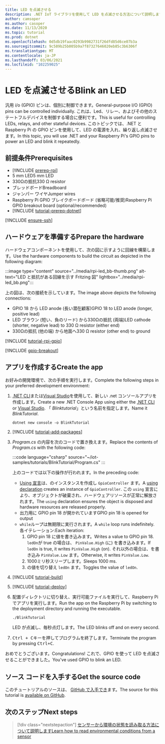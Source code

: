 ```yaml
---
title: LED を点滅させる
description: .NET IoT ライブラリを使用して LED を点滅させる方法について説明します。
author: camsoper
ms.author: casoper
ms.date: 11/13/2020
ms.topic: tutorial
ms.prod: dotnet
ms.openlocfilehash: 0d5db19faac0293b9982731f26dfd85d6ce07b3a
ms.sourcegitcommit: 9c589b25b005b9a7f87327646020eb85c3b6306f
ms.translationtype: MT
ms.contentlocale: ja-JP
ms.lasthandoff: 03/06/2021
ms.locfileid: "102259025"
---
```

# <a name="blink-an-led"></a><span data-ttu-id="9478f-103">LED を点滅させる</span><span class="sxs-lookup"><span data-stu-id="9478f-103">Blink an LED</span></span>

<span data-ttu-id="9478f-104">汎用 i/o (GPIO) ピンは、個別に制御できます。</span><span class="sxs-lookup"><span data-stu-id="9478f-104">General-purpose I/O (GPIO) pins can be controlled individually.</span></span> <span data-ttu-id="9478f-105">これは、Led、リレー、およびその他のステートフルデバイスを制御する場合に便利です。</span><span class="sxs-lookup"><span data-stu-id="9478f-105">This is useful for controlling LEDs, relays, and other stateful devices.</span></span> <span data-ttu-id="9478f-106">このトピックでは、.NET と Raspberry Pi の GPIO ピンを使用して、LED の電源を入れ、繰り返し点滅させます。</span><span class="sxs-lookup"><span data-stu-id="9478f-106">In this topic, you will use .NET and your Raspberry Pi's GPIO pins to power an LED and blink it repeatedly.</span></span>

## <a name="prerequisites"></a><span data-ttu-id="9478f-107">前提条件</span><span class="sxs-lookup"><span data-stu-id="9478f-107">Prerequisites</span></span>

- [!INCLUDE [prereq-rpi](../includes/prereq-rpi.md)]
- <span data-ttu-id="9478f-108">5 mm LED</span><span class="sxs-lookup"><span data-stu-id="9478f-108">5 mm LED</span></span>
- <span data-ttu-id="9478f-109">330Ωの抵抗</span><span class="sxs-lookup"><span data-stu-id="9478f-109">330 Ω resistor</span></span>
- <span data-ttu-id="9478f-110">ブレッドボード</span><span class="sxs-lookup"><span data-stu-id="9478f-110">Breadboard</span></span>
- <span data-ttu-id="9478f-111">ジャンパー ワイヤ</span><span class="sxs-lookup"><span data-stu-id="9478f-111">Jumper wires</span></span>
- <span data-ttu-id="9478f-112">Raspberry Pi GPIO ブレイクボードボード (省略可能/推奨)</span><span class="sxs-lookup"><span data-stu-id="9478f-112">Raspberry Pi GPIO breakout board (optional/recommended)</span></span>
- [!INCLUDE [tutorial-prereq-dotnet](../includes/tutorial-prereq-dotnet.md)]

[!INCLUDE [ensure-ssh](../includes/ensure-ssh.md)]

## <a name="prepare-the-hardware"></a><span data-ttu-id="9478f-113">ハードウェアを準備する</span><span class="sxs-lookup"><span data-stu-id="9478f-113">Prepare the hardware</span></span>

<span data-ttu-id="9478f-114">ハードウェアコンポーネントを使用して、次の図に示すように回線を構築します。</span><span class="sxs-lookup"><span data-stu-id="9478f-114">Use the hardware components to build the circuit as depicted in the following diagram:</span></span>

:::image type="content" source="../media/rpi-led_bb-thumb.png" alt-text="LED と抵抗がある回線を示す Fritzing 図" lightbox="../media/rpi-led_bb.png":::

<span data-ttu-id="9478f-116">上の図は、次の接続を示しています。</span><span class="sxs-lookup"><span data-stu-id="9478f-116">The image above depicts the following connections:</span></span>

- <span data-ttu-id="9478f-117">GPIO 18 から LED anode (長い潜在顧客)</span><span class="sxs-lookup"><span data-stu-id="9478f-117">GPIO 18 to LED anode (longer, positive lead)</span></span>
- <span data-ttu-id="9478f-118">LED ブラウン (短い、負のリード) から330Ωの抵抗 (両端)</span><span class="sxs-lookup"><span data-stu-id="9478f-118">LED cathode (shorter, negative lead) to 330 Ω resistor (either end)</span></span>
- <span data-ttu-id="9478f-119">330Ωの抵抗 (他の端) から地面へ</span><span class="sxs-lookup"><span data-stu-id="9478f-119">330 Ω resistor (other end) to ground</span></span>

[!INCLUDE [tutorial-rpi-gpio](../includes/tutorial-rpi-gpio.md)]

[!INCLUDE [gpio-breakout](../includes/gpio-breakout.md)]

## <a name="create-the-app"></a><span data-ttu-id="9478f-120">アプリを作成する</span><span class="sxs-lookup"><span data-stu-id="9478f-120">Create the app</span></span>

<span data-ttu-id="9478f-121">お好みの開発環境で、次の手順を実行します。</span><span class="sxs-lookup"><span data-stu-id="9478f-121">Complete the following steps in your preferred development environment:</span></span>

1. <span data-ttu-id="9478f-122">[.NET CLI](../../core/tools/dotnet-new.md)または[Visual Studio](../../core/tutorials/with-visual-studio.md)を使用して、新しい .net コンソールアプリを作成します。</span><span class="sxs-lookup"><span data-stu-id="9478f-122">Create a new .NET Console App using either the [.NET CLI](../../core/tools/dotnet-new.md) or [Visual Studio](../../core/tutorials/with-visual-studio.md).</span></span> <span data-ttu-id="9478f-123">「 *Blinktutorial*」という名前を指定します。</span><span class="sxs-lookup"><span data-stu-id="9478f-123">Name it *BlinkTutorial*.</span></span>

    ```dotnetcli
    dotnet new console -o BlinkTutorial
    ```

1. [!INCLUDE [tutorial-add-packages](../includes/tutorial-add-packages.md)]
1. <span data-ttu-id="9478f-124">*Program.cs* の内容を次のコードで置き換えます。</span><span class="sxs-lookup"><span data-stu-id="9478f-124">Replace the contents of *Program.cs* with the following code:</span></span>

    :::code language="csharp" source="~/iot-samples/tutorials/BlinkTutorial/Program.cs" :::

    <span data-ttu-id="9478f-125">上のコードでは以下の操作が行われます。</span><span class="sxs-lookup"><span data-stu-id="9478f-125">In the preceding code:</span></span>

    - <span data-ttu-id="9478f-126">[Using 宣言](../../csharp/whats-new/csharp-8.md#using-declarations)は、のインスタンスを作成し `GpioController` ます。</span><span class="sxs-lookup"><span data-stu-id="9478f-126">A [using declaration](../../csharp/whats-new/csharp-8.md#using-declarations) creates an instance of `GpioController`.</span></span> <span data-ttu-id="9478f-127">この `using` 宣言により、オブジェクトが破棄され、ハードウェアリソースが正常に解放されます。</span><span class="sxs-lookup"><span data-stu-id="9478f-127">The `using` declaration ensures the object is disposed and hardware resources are released properly.</span></span>
    - <span data-ttu-id="9478f-128">出力用に GPIO pin 18 が開かれています</span><span class="sxs-lookup"><span data-stu-id="9478f-128">GPIO pin 18 is opened for output</span></span>
    - <span data-ttu-id="9478f-129">`while`ループは無期限に実行されます。</span><span class="sxs-lookup"><span data-stu-id="9478f-129">A `while` loop runs indefinitely.</span></span> <span data-ttu-id="9478f-130">各イテレーション:</span><span class="sxs-lookup"><span data-stu-id="9478f-130">Each iteration:</span></span>
        1. <span data-ttu-id="9478f-131">GPIO pin 18 に値を書き込みます。</span><span class="sxs-lookup"><span data-stu-id="9478f-131">Writes a value to GPIO pin 18.</span></span> <span data-ttu-id="9478f-132">`ledOn`が true の場合は、 `PinValue.High` (に) を書き込みます。</span><span class="sxs-lookup"><span data-stu-id="9478f-132">If `ledOn` is true, it writes `PinValue.High` (on).</span></span> <span data-ttu-id="9478f-133">それ以外の場合は、を書き込み `PinValue.Low` ます。</span><span class="sxs-lookup"><span data-stu-id="9478f-133">Otherwise, it writes `PinValue.Low`.</span></span>
        1. <span data-ttu-id="9478f-134">1000ミリ秒スリープします。</span><span class="sxs-lookup"><span data-stu-id="9478f-134">Sleeps 1000 ms.</span></span>
        1. <span data-ttu-id="9478f-135">の値を切り替え `ledOn` ます。</span><span class="sxs-lookup"><span data-stu-id="9478f-135">Toggles the value of `ledOn`.</span></span>

1. [!INCLUDE [tutorial-build](../includes/tutorial-build.md)]
1. [!INCLUDE [tutorial-deploy](../includes/tutorial-deploy.md)]
1. <span data-ttu-id="9478f-136">配置ディレクトリに切り替え、実行可能ファイルを実行して、Raspberry Pi でアプリを実行します。</span><span class="sxs-lookup"><span data-stu-id="9478f-136">Run the app on the Raspberry Pi by switching to the deployment directory and running the executable.</span></span>

    ```bash
    ./BlinkTutorial
    ```

    <span data-ttu-id="9478f-137">LED が点滅し、毎秒点灯します。</span><span class="sxs-lookup"><span data-stu-id="9478f-137">The LED blinks off and on every second.</span></span>

1. <span data-ttu-id="9478f-138"><kbd>Ctrl + C</kbd>キーを押してプログラムを終了します。</span><span class="sxs-lookup"><span data-stu-id="9478f-138">Terminate the program by pressing <kbd>Ctrl+C</kbd>.</span></span>

<span data-ttu-id="9478f-139">おめでとうございます。</span><span class="sxs-lookup"><span data-stu-id="9478f-139">Congratulations!</span></span> <span data-ttu-id="9478f-140">これで、GPIO を使って LED を点滅させることができました。</span><span class="sxs-lookup"><span data-stu-id="9478f-140">You've used GPIO to blink an LED.</span></span>

## <a name="get-the-source-code"></a><span data-ttu-id="9478f-141">ソース コードを入手する</span><span class="sxs-lookup"><span data-stu-id="9478f-141">Get the source code</span></span>

<span data-ttu-id="9478f-142">このチュートリアルのソースは、 [GitHub で入手でき](https://github.com/MicrosoftDocs/dotnet-iot-assets/tree/master/tutorials/BlinkTutorial)ます。</span><span class="sxs-lookup"><span data-stu-id="9478f-142">The source for this tutorial is [available on GitHub](https://github.com/MicrosoftDocs/dotnet-iot-assets/tree/master/tutorials/BlinkTutorial).</span></span>

## <a name="next-steps"></a><span data-ttu-id="9478f-143">次のステップ</span><span class="sxs-lookup"><span data-stu-id="9478f-143">Next steps</span></span>

> [!div class="nextstepaction"]
> [<span data-ttu-id="9478f-144">センサーから環境の状態を読み取る方法について説明します</span><span class="sxs-lookup"><span data-stu-id="9478f-144">Learn how to read environmental conditions from a sensor</span></span>](../tutorials/temp-sensor.md)
